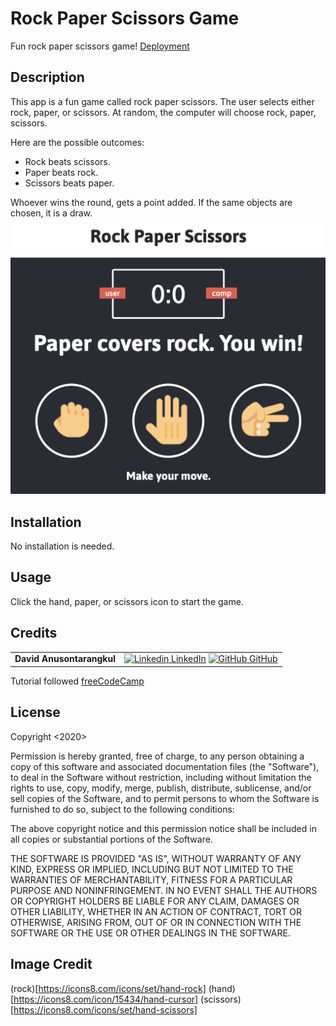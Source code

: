 # Rock Paper Scissors Game

Fun rock paper scissors game!
[Deployment](https://anusontarangkul.github.io/rock-paper-scissors/)

## Description

This app is a fun game called rock paper scissors. The user selects either rock, paper, or scissors. At random, the computer will choose rock, paper, scissors.

Here are the possible outcomes:

- Rock beats scissors.
- Paper beats rock.
- Scissors beats paper.

Whoever wins the round, gets a point added. If the same objects are chosen, it is a draw.
![ScreenShot](screen-shot.png)

## Installation

No installation is needed.

## Usage

Click the hand, paper, or scissors icon to start the game.

## Credits

|                           |                                                                                                                                                                                                       |
| ------------------------- | ----------------------------------------------------------------------------------------------------------------------------------------------------------------------------------------------------- |
| **David Anusontarangkul** | [![Linkedin](https://i.stack.imgur.com/gVE0j.png) LinkedIn](https://www.linkedin.com/in/anusontarangkul/) [![GitHub](https://i.stack.imgur.com/tskMh.png) GitHub](https://github.com/anusontarangkul) |

Tutorial followed
[freeCodeCamp](https://www.youtube.com/watch?v=jaVNP3nIAv0)

## License

Copyright <2020> <David Anusontarangkul>

Permission is hereby granted, free of charge, to any person obtaining a copy of this software and associated documentation files (the "Software"), to deal in the Software without restriction, including without limitation the rights to use, copy, modify, merge, publish, distribute, sublicense, and/or sell copies of the Software, and to permit persons to whom the Software is furnished to do so, subject to the following conditions:

The above copyright notice and this permission notice shall be included in all copies or substantial portions of the Software.

THE SOFTWARE IS PROVIDED "AS IS", WITHOUT WARRANTY OF ANY KIND, EXPRESS OR IMPLIED, INCLUDING BUT NOT LIMITED TO THE WARRANTIES OF MERCHANTABILITY, FITNESS FOR A PARTICULAR PURPOSE AND NONINFRINGEMENT. IN NO EVENT SHALL THE AUTHORS OR COPYRIGHT HOLDERS BE LIABLE FOR ANY CLAIM, DAMAGES OR OTHER LIABILITY, WHETHER IN AN ACTION OF CONTRACT, TORT OR OTHERWISE, ARISING FROM, OUT OF OR IN CONNECTION WITH THE SOFTWARE OR THE USE OR OTHER DEALINGS IN THE SOFTWARE.

## Image Credit

(rock)[https://icons8.com/icons/set/hand-rock]
(hand)[https://icons8.com/icon/15434/hand-cursor]
(scissors)[https://icons8.com/icons/set/hand-scissors]
